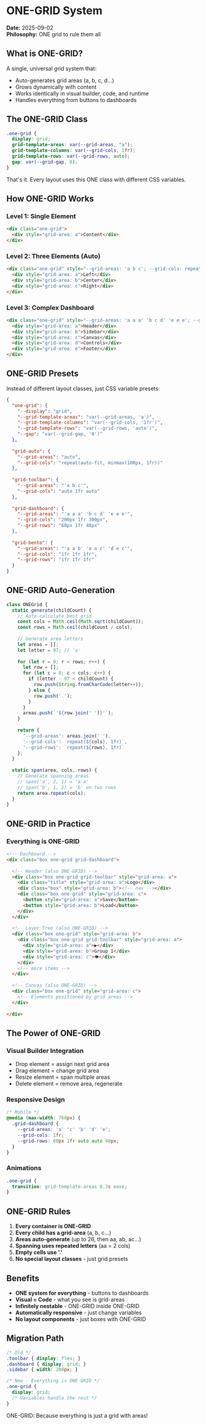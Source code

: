 # ONE-GRID System
**Date:** 2025-09-02  
**Philosophy:** ONE grid to rule them all

## What is ONE-GRID?

A single, universal grid system that:
- Auto-generates grid areas (a, b, c, d...)
- Grows dynamically with content
- Works identically in visual builder, code, and runtime
- Handles everything from buttons to dashboards

## The ONE-GRID Class

```css
.one-grid {
  display: grid;
  grid-template-areas: var(--grid-areas, "a");
  grid-template-columns: var(--grid-cols, 1fr);
  grid-template-rows: var(--grid-rows, auto);
  gap: var(--grid-gap, 0);
}
```

That's it. Every layout uses this ONE class with different CSS variables.

## How ONE-GRID Works

### Level 1: Single Element
```html
<div class="one-grid">
  <div style="grid-area: a">Content</div>
</div>
```

### Level 2: Three Elements (Auto)
```html
<div class="one-grid" style="--grid-areas: 'a b c'; --grid-cols: repeat(3, 1fr)">
  <div style="grid-area: a">Left</div>
  <div style="grid-area: b">Center</div>
  <div style="grid-area: c">Right</div>
</div>
```

### Level 3: Complex Dashboard
```html
<div class="one-grid" style="--grid-areas: 'a a a' 'b c d' 'e e e'; --grid-cols: 200px 1fr 300px; --grid-rows: 60px 1fr 40px">
  <div style="grid-area: a">Header</div>
  <div style="grid-area: b">Sidebar</div>
  <div style="grid-area: c">Canvas</div>
  <div style="grid-area: d">Controls</div>
  <div style="grid-area: e">Footer</div>
</div>
```

## ONE-GRID Presets

Instead of different layout classes, just CSS variable presets:

```json
{
  "one-grid": {
    "--display": "grid",
    "--grid-template-areas": "var(--grid-areas, 'a')",
    "--grid-template-columns": "var(--grid-cols, '1fr')",
    "--grid-template-rows": "var(--grid-rows, 'auto')",
    "--gap": "var(--grid-gap, '0')"
  },
  
  "grid-auto": {
    "--grid-areas": "auto",
    "--grid-cols": "repeat(auto-fit, minmax(100px, 1fr))"
  },
  
  "grid-toolbar": {
    "--grid-areas": "'a b c'",
    "--grid-cols": "auto 1fr auto"
  },
  
  "grid-dashboard": {
    "--grid-areas": "'a a a' 'b c d' 'e e e'",
    "--grid-cols": "200px 1fr 300px",
    "--grid-rows": "60px 1fr 40px"
  },
  
  "grid-bento": {
    "--grid-areas": "'a a b' 'a a c' 'd e c'",
    "--grid-cols": "1fr 1fr 1fr",
    "--grid-rows": "1fr 1fr 1fr"
  }
}
```

## ONE-GRID Auto-Generation

```javascript
class ONEGrid {
  static generate(childCount) {
    // Auto-calculate best grid
    const cols = Math.ceil(Math.sqrt(childCount));
    const rows = Math.ceil(childCount / cols);
    
    // Generate area letters
    let areas = [];
    let letter = 97; // 'a'
    
    for (let r = 0; r < rows; r++) {
      let row = [];
      for (let c = 0; c < cols; c++) {
        if (letter - 97 < childCount) {
          row.push(String.fromCharCode(letter++));
        } else {
          row.push('.');
        }
      }
      areas.push(`'${row.join(' ')}'`);
    }
    
    return {
      '--grid-areas': areas.join(' '),
      '--grid-cols': `repeat(${cols}, 1fr)`,
      '--grid-rows': `repeat(${rows}, 1fr)`
    };
  }
  
  static span(area, cols, rows) {
    // Generate spanning areas
    // span('a', 2, 1) = 'a a'
    // span('b', 1, 2) = 'b' on two rows
    return area.repeat(cols);
  }
}
```

## ONE-GRID in Practice

### Everything is ONE-GRID

```html
<!-- Dashboard -->
<div class="box one-grid grid-dashboard">
  
  <!-- Header (also ONE-GRID) -->
  <div class="box one-grid grid-toolbar" style="grid-area: a">
    <div class="title" style="grid-area: a">Logo</div>
    <div class="box" style="grid-area: b"><!-- nav --></div>
    <div class="box one-grid" style="grid-area: c">
      <button style="grid-area: a">Save</button>
      <button style="grid-area: b">Load</button>
    </div>
  </div>
  
  <!-- Layer Tree (also ONE-GRID) -->
  <div class="box one-grid" style="grid-area: b">
    <div class="box one-grid grid-toolbar" style="grid-area: a">
      <div style="grid-area: a">▶</div>
      <div style="grid-area: b">Group 1</div>
      <div style="grid-area: c">👁</div>
    </div>
    <!-- more items -->
  </div>
  
  <!-- Canvas (also ONE-GRID) -->
  <div class="box one-grid" style="grid-area: c">
    <!-- Elements positioned by grid areas -->
  </div>
  
</div>
```

## The Power of ONE-GRID

### Visual Builder Integration
- Drop element = assign next grid area
- Drag element = change grid area
- Resize element = span multiple areas
- Delete element = remove area, regenerate

### Responsive Design
```css
/* Mobile */
@media (max-width: 768px) {
  .grid-dashboard {
    --grid-areas: 'a' 'c' 'b' 'd' 'e';
    --grid-cols: 1fr;
    --grid-rows: 60px 1fr auto auto 40px;
  }
}
```

### Animations
```css
.one-grid {
  transition: grid-template-areas 0.3s ease;
}
```

## ONE-GRID Rules

1. **Every container is ONE-GRID**
2. **Every child has a grid-area** (a, b, c...)
3. **Areas auto-generate** (up to 26, then aa, ab, ac...)
4. **Spanning uses repeated letters** (aa = 2 cols)
5. **Empty cells use '.'**
6. **No special layout classes** - just grid presets

## Benefits

- **ONE system for everything** - buttons to dashboards
- **Visual = Code** - what you see is grid-areas
- **Infinitely nestable** - ONE-GRID inside ONE-GRID
- **Automatically responsive** - just change variables
- **No layout components** - just boxes with ONE-GRID

## Migration Path

```css
/* Old */
.toolbar { display: flex; }
.dashboard { display: grid; }
.sidebar { width: 200px; }

/* New - Everything is ONE-GRID */
.one-grid { 
  display: grid;
  /* Variables handle the rest */
}
```

ONE-GRID: Because everything is just a grid with areas!
